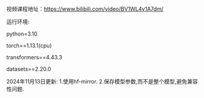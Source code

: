 视频课程地址：https://www.bilibili.com/video/BV1WL4y1A7dm/

运行环境:

python=3.10

torch==1.13.1(cpu)

transformers==4.43.3

datasets==2.20.0

2024年11月13日更新:
1.使用hf-mirror.
2.保存模型参数,而不是整个模型,避免兼容性问题.
